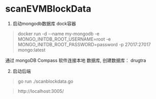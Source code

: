 # scanEVMBlockData

1. 启动mongodb数据库 dock容器

> docker run -d --name my-mongodb   -e MONGO_INITDB_ROOT_USERNAME=root   -e MONGO_INITDB_ROOT_PASSWORD=password   -p 27017:27017   mongo:latest

通过 mongoDB Compass 软件连接本地 数据库, 创建数据库： drugtra

2. 启动后端
> go run ./scanblockdata.go


> http://localhost:3005/




